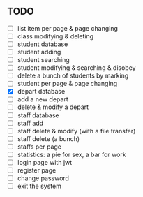 ## TODO

-[ ] list item per page & page changing  
-[ ] class modifying & deleting
-[ ] student database  
-[ ] student adding  
-[ ] student searching  
-[ ] student modifying & searching & disobey  
-[ ] delete a bunch of students by marking  
-[ ] student per page & page changing
-[x] depart database  
-[ ] add a new depart  
-[ ] delete & modify a depart  
-[ ] staff database  
-[ ] staff add  
-[ ] staff delete & modify (with a file transfer)  
-[ ] staff delete (a bunch)  
-[ ] staffs per page
-[ ] statistics: a pie for sex, a bar for work  
-[ ] login page with jwt  
-[ ] register page  
-[ ] change password  
-[ ] exit the system  
